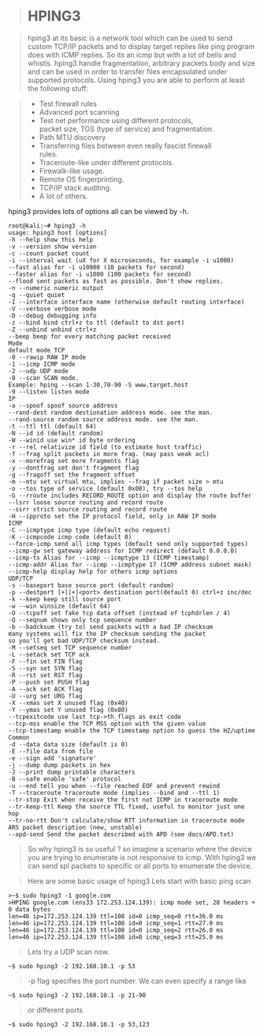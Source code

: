 


> # HPING3

> hping3 at its basic is a network tool which can be used to send custom TCP/IP packets and to display target replies like ping program does with ICMP replies.  So its an icmp but with a lot of bells and whistls. 
> hping3 handle fragmentation, arbitrary packets body and size and can be used in order to transfer files encapsulated under supported protocols. Using hping3 you are able to perform at least the following stuff:

> - Test firewall rules  
> - Advanced port scanning  
> - Test net performance using different protocols,  
packet size, TOS (type of service) and fragmentation.  
> - Path MTU discovery  
> - Transferring files between even really fascist firewall  
rules.  
> - Traceroute-like under different protocols.  
> - Firewalk-like usage.  
> - Remote OS fingerprinting.  
> - TCP/IP stack auditing.  
> - A lot of others.

hping3 provides lots of options all can be viewed by -h.

    root@kali:~# hping3 -h  
    usage: hping3 host [options]  
    -h --help show this help  
    -v --version show version  
    -c --count packet count  
    -i --interval wait (uX for X microseconds, for example -i u1000)  
    --fast alias for -i u10000 (10 packets for second)  
    --faster alias for -i u1000 (100 packets for second)  
    --flood sent packets as fast as possible. Don't show replies.  
    -n --numeric numeric output  
    -q --quiet quiet  
    -I --interface interface name (otherwise default routing interface)  
    -V --verbose verbose mode  
    -D --debug debugging info  
    -z --bind bind ctrl+z to ttl (default to dst port)  
    -Z --unbind unbind ctrl+z  
    --beep beep for every matching packet received  
    Mode  
    default mode TCP  
    -0 --rawip RAW IP mode  
    -1 --icmp ICMP mode  
    -2 --udp UDP mode  
    -8 --scan SCAN mode.  
    Example: hping --scan 1-30,70-90 -S www.target.host  
    -9 --listen listen mode  
    IP  
    -a --spoof spoof source address  
    --rand-dest random destionation address mode. see the man.  
    --rand-source random source address mode. see the man.  
    -t --ttl ttl (default 64)  
    -N --id id (default random)  
    -W --winid use win* id byte ordering  
    -r --rel relativize id field (to estimate host traffic)  
    -f --frag split packets in more frag. (may pass weak acl)  
    -x --morefrag set more fragments flag  
    -y --dontfrag set don't fragment flag  
    -g --fragoff set the fragment offset  
    -m --mtu set virtual mtu, implies --frag if packet size > mtu  
    -o --tos type of service (default 0x00), try --tos help  
    -G --rroute includes RECORD_ROUTE option and display the route buffer  
    --lsrr loose source routing and record route  
    --ssrr strict source routing and record route  
    -H --ipproto set the IP protocol field, only in RAW IP mode  
    ICMP  
    -C --icmptype icmp type (default echo request)  
    -K --icmpcode icmp code (default 0)  
    --force-icmp send all icmp types (default send only supported types)  
    --icmp-gw set gateway address for ICMP redirect (default 0.0.0.0)  
    --icmp-ts Alias for --icmp --icmptype 13 (ICMP timestamp)  
    --icmp-addr Alias for --icmp --icmptype 17 (ICMP address subnet mask)  
    --icmp-help display help for others icmp options  
    UDP/TCP  
    -s --baseport base source port (default random)  
    -p --destport [+][+]<port> destination port(default 0) ctrl+z inc/dec  
    -k --keep keep still source port  
    -w --win winsize (default 64)  
    -O --tcpoff set fake tcp data offset (instead of tcphdrlen / 4)  
    -Q --seqnum shows only tcp sequence number  
    -b --badcksum (try to) send packets with a bad IP checksum  
    many systems will fix the IP checksum sending the packet  
    so you'll get bad UDP/TCP checksum instead.  
    -M --setseq set TCP sequence number  
    -L --setack set TCP ack  
    -F --fin set FIN flag  
    -S --syn set SYN flag  
    -R --rst set RST flag  
    -P --push set PUSH flag  
    -A --ack set ACK flag  
    -U --urg set URG flag  
    -X --xmas set X unused flag (0x40)  
    -Y --ymas set Y unused flag (0x80)  
    --tcpexitcode use last tcp->th_flags as exit code  
    --tcp-mss enable the TCP MSS option with the given value  
    --tcp-timestamp enable the TCP timestamp option to guess the HZ/uptime  
    Common  
    -d --data data size (default is 0)  
    -E --file data from file  
    -e --sign add 'signature'  
    -j --dump dump packets in hex  
    -J --print dump printable characters  
    -B --safe enable 'safe' protocol  
    -u --end tell you when --file reached EOF and prevent rewind  
    -T --traceroute traceroute mode (implies --bind and --ttl 1)  
    --tr-stop Exit when receive the first not ICMP in traceroute mode  
    --tr-keep-ttl Keep the source TTL fixed, useful to monitor just one hop  
    --tr-no-rtt Don't calculate/show RTT information in traceroute mode  
    ARS packet description (new, unstable)  
    --apd-send Send the packet described with APD (see docs/APD.txt)

> So why hping3 is so useful ?
> so imagine a scenario where the device you are trying to enumerate is not responsive to icmp.  With hping3 we can send spl packets to specific or all ports to enumerate the device.

>Here are some basic usage of hping3
>Lets start with basic ping scan

    >~$ sudo hping3 -1 google.com
    >HPING google.com (ens33 172.253.124.139): icmp mode set, 28 headers + 0 data bytes
    len=46 ip=172.253.124.139 ttl=108 id=0 icmp_seq=0 rtt=36.0 ms
    len=46 ip=172.253.124.139 ttl=108 id=0 icmp_seq=1 rtt=27.0 ms
    len=46 ip=172.253.124.139 ttl=108 id=0 icmp_seq=2 rtt=26.0 ms
    len=46 ip=172.253.124.139 ttl=108 id=0 icmp_seq=3 rtt=25.0 ms

>Lets try a UDP scan now.

    ~$ sudo hping3 -2 192.168.10.1 -p 53
>-p flag specifies the port number. We can even specify a range like

    ~$ sudo hping3 -2 192.168.10.1 -p 21-90

>or different ports

    ~$ sudo hping3 -2 192.168.10.1 -p 53,123

<!--stackedit_data:
eyJoaXN0b3J5IjpbMjM3NjQxNzMsMTI0MDYxMTEzNiw2ODAwOT
E3NDgsLTIyNzgyOTIzNywtMTc3MDQ1ODcwNiwtMzIzNTY5OTY4
LC0xNzk1ODIyMTEwXX0=
-->